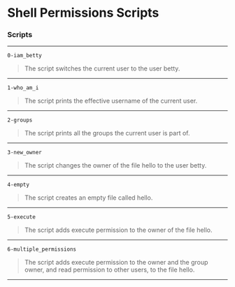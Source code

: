 # Shell Permissions Scripts
### Scripts
---
`0-iam_betty`
> The script switches the current user to the user betty.
---
`1-who_am_i`
> The script prints the effective username of the current user.
---
`2-groups`
> The script prints all the groups the current user is part of.
---
`3-new_owner`
> The script changes the owner of the file hello to the user betty.
---
`4-empty`
> The script creates an empty file called hello.
---
`5-execute`
> The script adds execute permission to the owner of the file hello.
---
`6-multiple_permissions`
> The script adds execute permission to the owner and the group owner, and read permission to other users, to the file hello.
---
